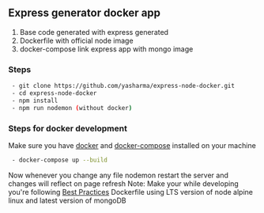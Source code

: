 ## Express generator docker app
1. Base code generated with express generated
2. Dockerfile with official node image
3. docker-compose link express app with mongo image

### Steps
```bash
 - git clone https://github.com/yasharma/express-node-docker.git
 - cd express-node-docker
 - npm install
 - npm run nodemon (without docker)
 ```
 
### Steps for docker development 
Make sure you have [docker](https://docs.docker.com/install/) and [docker-compose](https://docs.docker.com/compose/install/) installed on your machine
```bash
 - docker-compose up --build
 ```
Now whenever you change any file nodemon restart the server and changes will reflect on page refresh
Note: Make your while developing you're following [Best Practices](https://github.com/i0natan/nodebestpractices#1-project-structure-practices)
Dockerfile using LTS version of node alpine linux and latest version of mongoDB